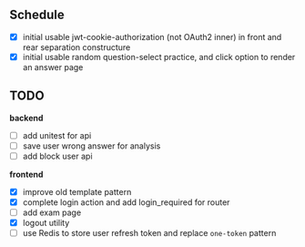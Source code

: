 ## Schedule
- [x] initial usable jwt-cookie-authorization (not OAuth2 inner) in front and rear separation constructure
- [x] initial usable random question-select practice, and click option to render an answer page

## TODO
**backend**
- [ ] add unitest for api
- [ ] save user wrong answer for analysis
- [ ] add block user api

**frontend**
- [x] improve old template pattern
- [x] complete login action and add login_required for router
- [ ] add exam page
- [x] logout utility
- [ ] use Redis to store user refresh token and replace `one-token` pattern
